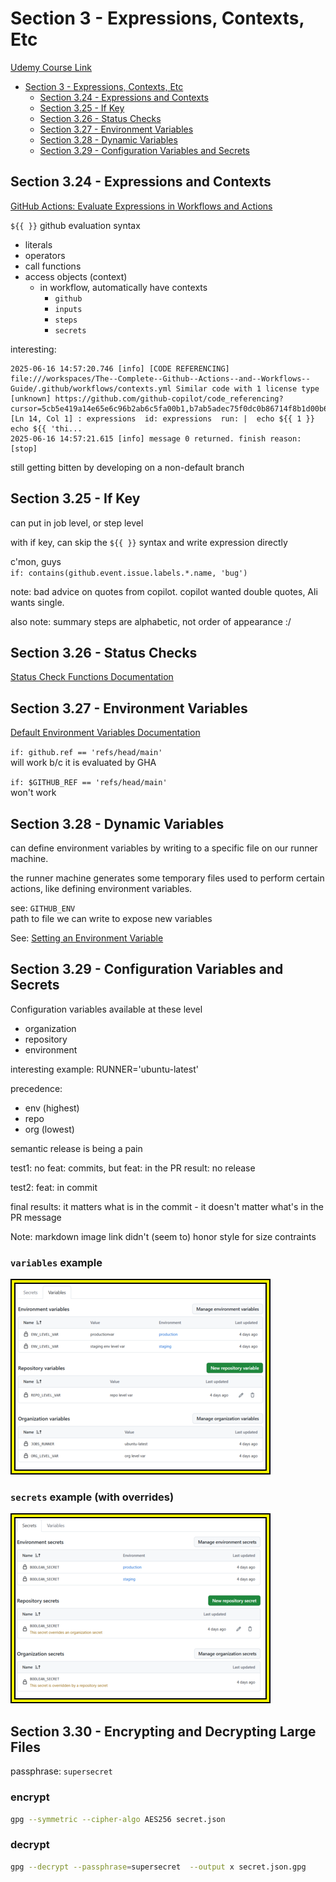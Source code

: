 # Section 3 - Expressions, Contexts, Etc

[Udemy Course Link](https://www.udemy.com/share/102DqF3@2HGIM2z2VoQAKmZTdGdGTqxk019uYQvvPTloZt5Ss8noJMBI7eT51ozLMdESC0TC/)

<!-- markdownlint-disable MD007 -->
<!--ts-->
* [Section 3 - Expressions, Contexts, Etc](#section-3---expressions-contexts-etc)
   * [Section 3.24 - Expressions and Contexts](#section-324---expressions-and-contexts)
   * [Section 3.25 - If Key](#section-325---if-key)
   * [Section 3.26 - Status Checks](#section-326---status-checks)
   * [Section 3.27 - Environment Variables](#section-327---environment-variables)
   * [Section 3.28 - Dynamic Variables](#section-328---dynamic-variables)
   * [Section 3.29 - Configuration Variables and Secrets](#section-329---configuration-variables-and-secrets)
<!--te-->
<!-- markdownlint-enable MD007 -->

## Section 3.24 - Expressions and Contexts

[GitHub Actions: Evaluate Expressions in Workflows and Actions](https://docs.github.com/en/actions/writing-workflows/choosing-what-your-workflow-does/evaluate-expressions-in-workflows-and-actions)

`${{ }}` github evaluation syntax

* literals
* operators
* call functions
* access objects (context)
  * in workflow, automatically have contexts
    * `github`
    * `inputs`
    * `steps`
    * `secrets`

interesting:

```text
2025-06-16 14:57:20.746 [info] [CODE REFERENCING] file:///workspaces/The--Complete--Github--Actions--and--Workflows--Guide/.github/workflows/contexts.yml Similar code with 1 license type [unknown] https://github.com/github-copilot/code_referencing?cursor=5cb5e419a14e65e6c96b2ab6c5fa00b1,b7ab5adec75f0dc0b86714f8b1d00b6c,c8bbb24d37511c74f4d74aa68847288d,d525b03807e6a4bbc80554887e9e6a8a,d99eb69a719e3820bb2e41fecf5dcf5a,f54ac7ac4f74ec3e9eb816a2f0b03d1a,fc7b55ff91b7ecf5896399f5807e505d&editor=vscode [Ln 14, Col 1] : expressions  id: expressions  run: |  echo ${{ 1 }}  echo ${{ 'thi...
2025-06-16 14:57:21.615 [info] message 0 returned. finish reason: [stop]
```

still getting bitten by developing on a non-default branch

## Section 3.25 - If Key

can put in job level, or step level

with if key, can skip the `${{ }}` syntax and write expression directly

c'mon, guys  
  `if: contains(github.event.issue.labels.*.name, 'bug')`

note: bad advice on quotes from copilot.  copilot wanted double quotes, Ali wants single.

also note: summary steps are alphabetic, not order of appearance :/

## Section 3.26 - Status Checks

[Status Check Functions Documentation](https://docs.github.com/en/actions/writing-workflows/choosing-what-your-workflow-does/evaluate-expressions-in-workflows-and-actions#status-check-functions)

## Section 3.27 - Environment Variables

[Default Environment Variables Documentation](https://docs.github.com/en/actions/writing-workflows/choosing-what-your-workflow-does/store-information-in-variables#default-environment-variables)

`if: github.ref == 'refs/head/main'`  
will work b/c it is evaluated by GHA

`if: $GITHUB_REF == 'refs/head/main'`  
won't work

## Section 3.28 - Dynamic Variables

can define environment variables by writing to a specific file on our runner machine.

the runner machine generates some temporary files used to perform certain actions, like defining environment variables.

see: `GITHUB_ENV`  
path to file we can write to expose new variables

See: [Setting an Environment Variable](https://docs.github.com/en/actions/writing-workflows/choosing-what-your-workflow-does/workflow-commands-for-github-actions#setting-an-environment-variable)

## Section 3.29 - Configuration Variables and Secrets

Configuration variables available at these level

* organization
* repository
* environment

interesting example: RUNNER='ubuntu-latest'

precedence:

* env (highest)
* repo
* org (lowest)

semantic release is being a pain

test1: no feat: commits, but feat: in the PR
result: no release

test2: feat: in commit

final results: it matters what is in the commit - it doesn't matter what's in the PR message

Note: markdown image link didn't (seem to) honor style for size contraints

### `variables` example

[![Variables Example](variables-400x400.png)](variables.png)

### `secrets` example (with overrides)

[![Secrets Example](secrets-400x400.png)](secrets.png)

## Section 3.30 - Encrypting and Decrypting Large Files

passphrase: `supersecret`

### encrypt

```bash
gpg --symmetric --cipher-algo AES256 secret.json
```

### decrypt

```bash
gpg --decrypt --passphrase=supersecret  --output x secret.json.gpg
```
